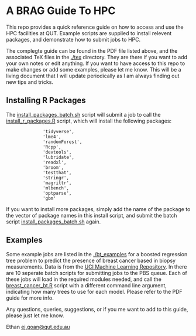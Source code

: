 # A BRAG Guide To HPC

This repo provides a quick reference guide on how to access and use the HPC facilities at QUT. Example scripts are supplied to install relevent packages, and demonstrate how to submit jobs to HPC.

The complegte guide can be found in the PDF file listed above, and the associated TeX files in the [./tex](https://github.com/ethangoan/hpc_guide/tree/master/tex) directory. They are there if you want to add your own notes or edit anything. If you want to have access to this repo to make changes or add some examples, please let me know. This will be a living document that I will update periodically as I am always finding out new tips and tricks.

## Installing R Packages

The [install_packages_batch.sh](./install_r_packages/install_packages_batch.sh) script will submit a job to call the  [install_r_packages.R](./install_r_packages/install_r_packages.R) script, which will install the following packages:
```
              'tidyverse',
              'lme4',
              'randomForest',
              'Rcpp',
              'devtools',
              'lubridate',
              'readxl',
              'broom',
              'testthat',
              'stringr',
              'magrittr',
              'mlbench',
              'optparse',
              'gbm'

```

If you want to install more packages, simply add the name of the package to the vector of package names in this install script, and submit the batch script  [install_packages_batch.sh](./install_r_packages/install_packages_batch.sh) again.


## Examples

Some example jobs are listed in the [./bt_examples](https://github.com/ethangoan/hpc_guide/tree/master/bt_examples) for a boosted regression tree problem to predict the presence of breast cancer based in biopsy measurements. Data is from the [UCI Machine Learning Repository](https://archive.ics.uci.edu/ml/datasets/Breast+Cancer+Wisconsin+(Original)). In there are 10 seperate batch scripts for submitting jobs to the PBS queue. Each of these jobs will load in the required modules needed, and call the [breast_cancer_bt.R](./bt_examples/breast_cancer_bt.R) script with a different command line argument, indicating how many trees to use for each model. Please refer to the PDF guide for more info.


Any questions, queries, suggestions, or if you me want to add to this guide, please just let me know.

Ethan
ej.goan@qut.edu.au